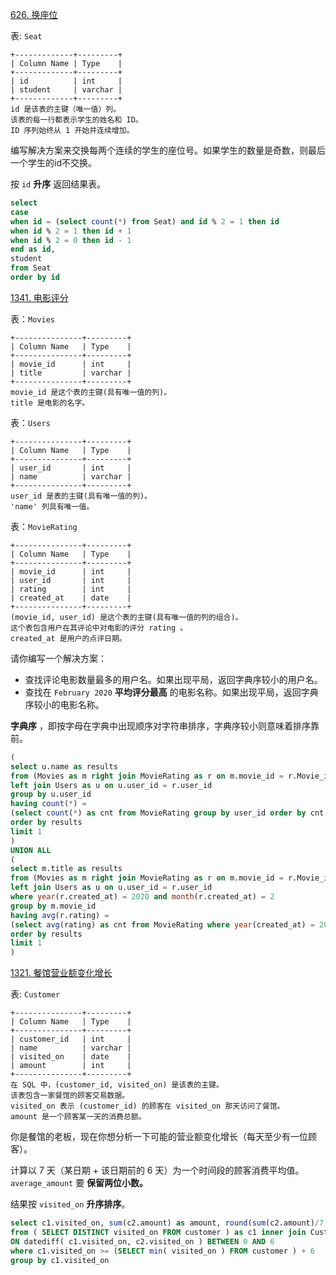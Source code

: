 [626. 换座位](https://leetcode.cn/problems/exchange-seats/)

表: `Seat`

```
+-------------+---------+
| Column Name | Type    |
+-------------+---------+
| id          | int     |
| student     | varchar |
+-------------+---------+
id 是该表的主键（唯一值）列。
该表的每一行都表示学生的姓名和 ID。
ID 序列始终从 1 开始并连续增加。
```

编写解决方案来交换每两个连续的学生的座位号。如果学生的数量是奇数，则最后一个学生的id不交换。

按 `id` **升序** 返回结果表。

```sql
select 
case
when id = (select count(*) from Seat) and id % 2 = 1 then id
when id % 2 = 1 then id + 1
when id % 2 = 0 then id - 1
end as id,
student
from Seat
order by id 
```



[1341. 电影评分](https://leetcode.cn/problems/movie-rating/)

表：`Movies`

```
+---------------+---------+
| Column Name   | Type    |
+---------------+---------+
| movie_id      | int     |
| title         | varchar |
+---------------+---------+
movie_id 是这个表的主键(具有唯一值的列)。
title 是电影的名字。
```

表：`Users`

```
+---------------+---------+
| Column Name   | Type    |
+---------------+---------+
| user_id       | int     |
| name          | varchar |
+---------------+---------+
user_id 是表的主键(具有唯一值的列)。
'name' 列具有唯一值。
```

表：`MovieRating`

```
+---------------+---------+
| Column Name   | Type    |
+---------------+---------+
| movie_id      | int     |
| user_id       | int     |
| rating        | int     |
| created_at    | date    |
+---------------+---------+
(movie_id, user_id) 是这个表的主键(具有唯一值的列的组合)。
这个表包含用户在其评论中对电影的评分 rating 。
created_at 是用户的点评日期。 
```

 

请你编写一个解决方案：

- 查找评论电影数量最多的用户名。如果出现平局，返回字典序较小的用户名。
- 查找在 `February 2020` **平均评分最高** 的电影名称。如果出现平局，返回字典序较小的电影名称。

**字典序** ，即按字母在字典中出现顺序对字符串排序，字典序较小则意味着排序靠前。

```sql
(
select u.name as results
from (Movies as m right join MovieRating as r on m.movie_id = r.Movie_id) 
left join Users as u on u.user_id = r.user_id
group by u.user_id
having count(*) = 
(select count(*) as cnt from MovieRating group by user_id order by cnt desc limit 1)
order by results
limit 1 
)
UNION ALL
(
select m.title as results
from (Movies as m right join MovieRating as r on m.movie_id = r.Movie_id) 
left join Users as u on u.user_id = r.user_id
where year(r.created_at) = 2020 and month(r.created_at) = 2
group by m.movie_id
having avg(r.rating) = 
(select avg(rating) as cnt from MovieRating where year(created_at) = 2020 and month(created_at) = 2 group by movie_id order by cnt desc limit 1)
order by results
limit 1
)
```



[1321. 餐馆营业额变化增长](https://leetcode.cn/problems/restaurant-growth/)

表: `Customer`

```
+---------------+---------+
| Column Name   | Type    |
+---------------+---------+
| customer_id   | int     |
| name          | varchar |
| visited_on    | date    |
| amount        | int     |
+---------------+---------+
在 SQL 中，(customer_id, visited_on) 是该表的主键。
该表包含一家餐馆的顾客交易数据。
visited_on 表示 (customer_id) 的顾客在 visited_on 那天访问了餐馆。
amount 是一个顾客某一天的消费总额。
```

 

你是餐馆的老板，现在你想分析一下可能的营业额变化增长（每天至少有一位顾客）。

计算以 7 天（某日期 + 该日期前的 6 天）为一个时间段的顾客消费平均值。`average_amount` 要 **保留两位小数。**

结果按 `visited_on` **升序排序**。

```sql
select c1.visited_on, sum(c2.amount) as amount, round(sum(c2.amount)/7,2) as average_amount
from ( SELECT DISTINCT visited_on FROM customer ) as c1 inner join Customer as c2 
ON datediff( c1.visited_on, c2.visited_on ) BETWEEN 0 AND 6 
where c1.visited_on >= (SELECT min( visited_on ) FROM customer ) + 6 
group by c1.visited_on
```

